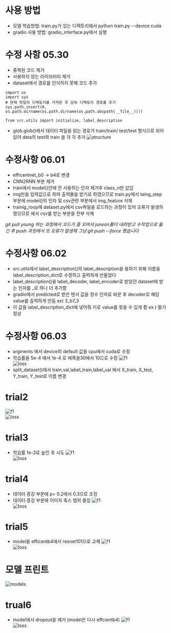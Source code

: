 # 사용 방법
- 모델 학습방법: train.py가 있는 디렉토리에서 python train.py --device cuda
- gradio 사용 방법: gradio_interface.py에서 실행

# 수정 사항 05.30
- 중복된 코드 제거
- 사용하지 않는 라이브러리 제거
- dataset에서 경로를 인식하지 못해 코드 추가
```pytho행행
import os
import sys
# 현재 파일의 디렉토리를 가져온 후 상위 디렉토리 경로를 추가
sys.path.insert(0, os.path.dirname(os.path.dirname(os.path.abspath(__file__))))

from src.utils import initialize, label_description
```
- glob.glob()에서 데이터 파일을 읽는 경로가 train/train/ test/test 형식으로 되어있어 data의 test와 train 을 각 각 추가
![structure](structure.png)


# 수정사항 06.01
- efficentnet_b0 -> b4로 변경
- CNN2RNN 부분 제거 
- train에서 model()안에 안 사용하는 인자 제거후 class_n만 삽입
- img만을 입력값으로 하여 출력물을 받기로 하였으므로 train.py에서 taing_step 부분에 model()의 인자 및 csv관련 부분에서 img_feature 삭제 
- trainig_roop에 dataset.py에서 csv파일을 로드하는 과정이 있어 오류가 발생하였으므로 에서 csv를 받는 부분을 전부 삭제  

*git pull young 하는 과정에서 코드가 좀 꼬여서 juneon폴더 내려받고 수작업으로 옮긴 후 push 과정에서 또 오류가 발생해 그냥 git push --force 했습니다*

# 수정사항 06.02
- src.utils에서 label_description()의 label_description을 용하기 위해 이름을 label_description_dict로 수정하고 출력하게 만들었다
- label_description()을 label_decoder, label_encoder로 받았던 dataset에 받는 인자를 _로 하나 더 추가함
- gradio에서 predicted로 받은 텐서 값을 정수 인자로 바꾼 후 decoder로 해당 value를 출력하게 만듬 ex) 3_b7_3
- 이 값을 label_description_dict에 넣어줘 키로 value를 찾을 수 있게 함 ex ) 딸기 정상


# 수정사항 06.03
- argments 에서 device의 default 값을 cpu에서 cuda로 수정
- 학습률을 5e-4 에서 1e-4 로 에폭을30에서 10으로 수정
![f1](f1Nloss/train_val_f1_score_plot.png)  
![loss](f1Nloss/train_val_loss_plot.png)  
- split_dataset()에서 train,val,label_train,label_val 에서 X_train, X_test, Y_train, Y_test로 이름 변경

# trial2
![f1](f1Nloss/train_val_f1_score_plot2.png)  
![loss](f1Nloss/train_val_loss_plot2.png)  

# trial3
- 학습률 1e-3로 높인 후 시도
![f1](f1Nloss/train_val_f1_score_plot3.png)    
![loss](f1Nloss/train_val_loss_plot3.png)   

# trial4
- 데이터 증강 부분에 p= 0.2에서 0.3으로 조정
- 데이터 증강 부분에 이미지 축스 범위 줄임
![f1](f1Nloss/train_val_f1_score_plot4.png)    
![loss](f1Nloss/train_val_loss_plot4.png)  

# trial5
- model을 efficentb4에서 resnet101으로 교체
![f1](f1Nloss/train_val_f1_score_plot5.png)    
![loss](f1Nloss/train_val_loss_plot5.png) 


# 모델 프린트
![models](models_last_layer_print.png)    

# trual6
- model에서 dropout을 제거 (model은 다시 effcientb4)
![f1](f1Nloss/train_val_f1_score_plot6.png)    
![loss](f1Nloss/train_val_loss_plot6.png) 